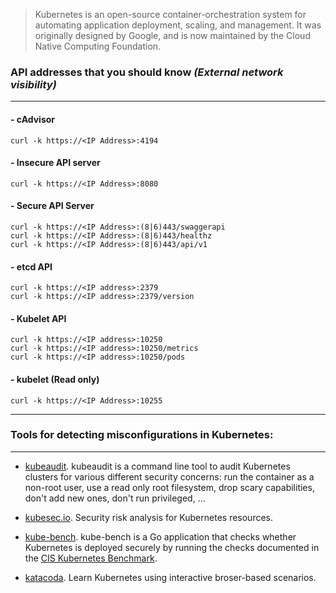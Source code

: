 > Kubernetes is an open-source container-orchestration system for automating application deployment, scaling, and management. It was originally designed by Google, and is now maintained by the Cloud Native Computing Foundation.

### API addresses that you should know *(External network visibility)*
---
#### - cAdvisor
```
curl -k https://<IP Address>:4194
```
#### - Insecure API server
```
curl -k https://<IP Address>:8080
```
#### - Secure API Server
```
curl -k https://<IP Address>:(8|6)443/swaggerapi
curl -k https://<IP Address>:(8|6)443/healthz
curl -k https://<IP Address>:(8|6)443/api/v1
```
#### - etcd API
```
curl -k https://<IP address>:2379
curl -k https://<IP address>:2379/version
```
#### - Kubelet API
```
curl -k https://<IP address>:10250
curl -k https://<IP address>:10250/metrics
curl -k https://<IP address>:10250/pods
```
#### - kubelet (Read only)
```
curl -k https://<IP Address>:10255
```
----
### Tools for detecting misconfigurations in Kubernetes:
---

* [kubeaudit](https://github.com/Shopify/kubeaudit). kubeaudit is a command line tool to audit Kubernetes clusters for various different security concerns: run the container as a non-root user, use a read only root filesystem, drop scary capabilities, don't add new ones, don't run privileged, ...
* [kubesec.io](https://kubesec.io/). Security risk analysis for Kubernetes resources.
* [kube-bench](https://github.com/aquasecurity/kube-bench). kube-bench is a Go application that checks whether Kubernetes is deployed securely by running the checks documented in the [CIS Kubernetes Benchmark](https://www.cisecurity.org/benchmark/kubernetes/).

* [katacoda](https://katacoda.com/courses/kubernetes). Learn Kubernetes using interactive broser-based scenarios.
